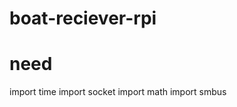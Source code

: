 boat-reciever-rpi
=================

need
===============
import time
import socket
import math
import smbus
